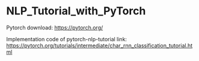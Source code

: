 # NLP_Tutorial_with_PyTorch

Pytorch download: https://pytorch.org/

Implementation code of pytorch-nlp-tutorial
link: https://pytorch.org/tutorials/intermediate/char_rnn_classification_tutorial.html
